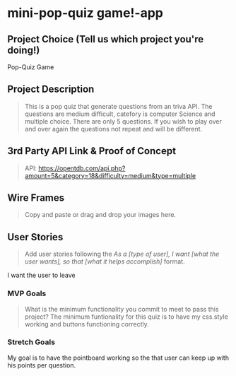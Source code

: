 # mini-pop-quiz game!-app


## Project Choice (Tell us which project you're doing!)
Pop-Quiz Game
## Project Description
>This is a pop quiz that generate questions from an triva API. The
questions are medium difficult, catefory is computer Science and multiple choice. There are only 5 questions. If you wish to play over and over again the questions not repeat and will be different. 


## 3rd Party API Link & Proof of Concept
> API: https://opentdb.com/api.php?amount=5&category=18&difficulty=medium&type=multiple



## Wire Frames
> Copy and paste or drag and drop your images here.

## User Stories
> Add user stories following the _As a [type of user], I want [what the user wants], so that [what it helps accomplish]_ format.

I want the user to leave 
### MVP Goals
> What is the minimum functionality you commit to meet to pass this project?
The minimum funtionality for this quiz is to have my css.style working and buttons functioning correctly.


### Stretch Goals
> 
My goal is to have the pointboard working so the that user can keep up with his points per question.